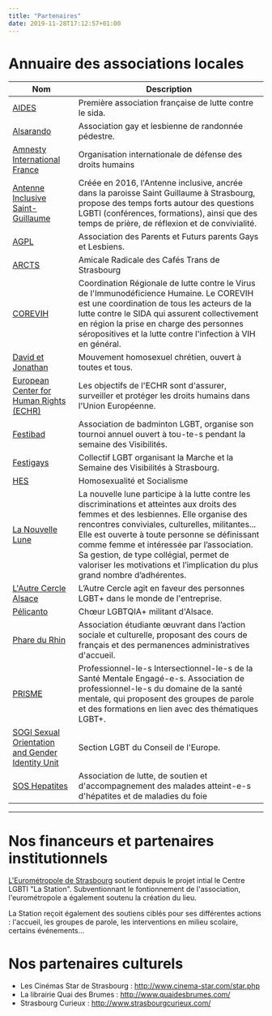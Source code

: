 ```yaml
---
title: "Partenaires"
date: 2019-11-28T17:12:57+01:00
---
```


# Annuaire des associations locales

| Nom   | Description |
| ----- | -------  |
| [AIDES](https://www.facebook.com/aidesalsace) | Première association française de lutte contre le sida. |
| [Alsarando](http://www.alsarando.fr/) | Association gay et lesbienne de randonnée pédestre. |
| [Amnesty International France](https://www.amnesty.fr/pres-de-chez-vous?address=67000) | Organisation internationale de défense des droits humains |
| [Antenne Inclusive Saint-Guillaume](https://www.facebook.com/antenneinclusive) | Créée en 2016, l'Antenne inclusive, ancrée dans la paroisse Saint Guillaume à Strasbourg, propose des temps forts autour des questions LGBTI (conférences, formations), ainsi que des temps de prière, de réflexion et de convivialité. |
| [AGPL](https://www.apgl.fr/fr/antennes/grand-est) | Association des Parents et Futurs parents Gays et Lesbiens. |
| [ARCTS](https://arcts.fr/) | Amicale Radicale des Cafés Trans de Strasbourg |
| [COREVIH](https://www.corevih-grandest.fr/) | Coordination Régionale de lutte contre le Virus de l'Immunodéficience Humaine. Le COREVIH est une coordination de tous les acteurs de la lutte contre le SIDA qui assurent collectivement en région la prise en charge des personnes séropositives et la lutte contre l'infection à VIH en général. |
| [David et Jonathan](https://www.davidetjonathan.com/groupe-de-strasbourg/) | Mouvement homosexuel chrétien, ouvert à toutes et tous. |
| [European Center for Human Rights (ECHR)](https://www.facebook.com/echr.strasbourg)| Les objectifs de l'ECHR sont d'assurer, surveiller et protéger les droits humains dans l'Union Européenne. |
| [Festibad](http://festibad.org/) | Association de badminton LGBT, organise son tournoi annuel ouvert à tou-te-s pendant la semaine des Visibilités. |
| [Festigays](http://www.festigays.net/) | Collectif LGBT organisant la Marche et la Semaine des Visibilités à Strasbourg. |
| [HES](https://www.facebook.com/HES-Strasbourg-191284717578050/) | Homosexualité et Socialisme |
| [La Nouvelle Lune](http://lanouvellelune.org/) | La nouvelle lune participe à la lutte contre les discriminations et atteintes aux droits des femmes et des lesbiennes. Elle organise des rencontres conviviales, culturelles, militantes... Elle est ouverte à toute personne se définissant comme femme et intéressée par l’association. Sa gestion, de type collégial, permet de valoriser les motivations et l’implication du plus grand nombre d’adhérentes. |
| [L'Autre Cercle Alsace](https://autrecercle.org/alsace/) | L’Autre Cercle agit en faveur des personnes LGBT+ dans le monde de l'entreprise.|
| [Pélicanto](http://www.pelicanto.eu/) | Chœur LGBTQIA+ militant d'Alsace. |
| [Phare du Rhin](https://www.instagram.com/le_phare_du_rhin) | Association étudiante œuvrant dans l’action sociale et culturelle, proposant des cours de français et des permanences administratives d'accueil. |
| [PRISME](https://www.facebook.com/Association_PRISME-103870901535693/) | Professionnel-le-s Intersectionnel-le-s de la Santé Mentale Engagé-e-s. Association de professionnel-le-s du domaine de la santé mentale, qui proposent des groupes de parole et des formations en lien avec des thématiques LGBT+. |
| [SOGI Sexual Orientation and Gender Identity Unit](http://www.coe.int/t/dg4/lgbt/default_fr.asp) | Section LGBT du Conseil de l'Europe. |
| [SOS Hepatites](http://alsace.lorraine.soshepatites.fr/) | Association de lutte, de soutien et d'accompagnement des malades atteint-e-s d'hépatites et de maladies du foie |

---

# Nos financeurs et partenaires institutionnels

[L'Eurométropole de Strasbourg](http://www.strasbourg.eu/)
soutient depuis le projet intial le Centre LGBTI "La Station". Subventionnant
le fontionnement de l'association, l'eurométropole a également soutenu
la création du lieu.

La Station reçoit également des soutiens ciblés pour ses
différentes actions : l'accueil, les groupes de parole, les interventions en milieu scolaire, certains
événements...

# Nos partenaires culturels

- Les Cinémas Star de Strasbourg : <http://www.cinema-star.com/star.php>
- La librairie Quai des Brumes : <http://www.quaidesbrumes.com/>
- Strasbourg Curieux : <http://www.strasbourgcurieux.com/>
